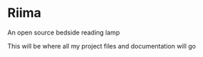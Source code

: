# Riima
An open source bedside reading lamp


This will be where all my project files and documentation will go